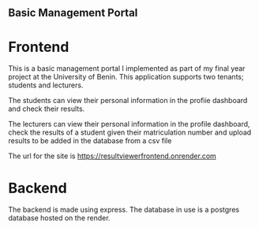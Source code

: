 ## Basic Management Portal 

# Frontend 

This is a basic management portal I implemented as part of my final year project at the University of Benin. This application supports two tenants; students and lecturers. 

The students can view their personal information in the profiie dashboard and check their results.

The lecturers can view their personal information in the profile dashboard, check the results of a student given their matriculation number and upload results to be added in the database from a csv file 

The url for the site is https://resultviewerfrontend.onrender.com

# Backend

The backend is made using express. The database in use is a postgres database hosted on the render. 